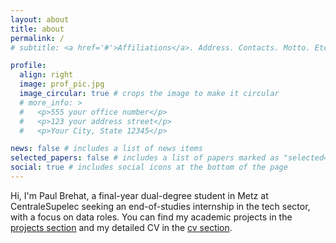 ```yaml
---
layout: about
title: about
permalink: /
# subtitle: <a href='#'>Affiliations</a>. Address. Contacts. Motto. Etc.

profile:
  align: right
  image: prof_pic.jpg
  image_circular: true # crops the image to make it circular
  # more_info: >
  #   <p>555 your office number</p>
  #   <p>123 your address street</p>
  #   <p>Your City, State 12345</p>

news: false # includes a list of news items
selected_papers: false # includes a list of papers marked as "selected={true}"
social: true # includes social icons at the bottom of the page
---
```


Hi, I'm Paul Brehat, a final-year dual-degree student in Metz at CentraleSupelec seeking an end-of-studies internship in the tech sector, with a focus on data roles. You can find my academic projects in the [projects section](/al-folio/publications/) and my detailed CV in the [cv section](/al-folio/cv/).
